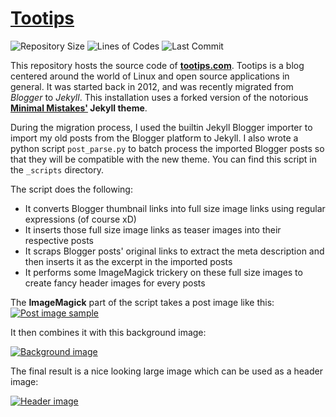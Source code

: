 # [Tootips](https://tootips.com)

![Repository Size](https://img.shields.io/github/repo-size/bbarcesaj125/bbarcesaj125.github.io) ![Lines of Codes](https://img.shields.io/tokei/lines/github/bbarcesaj125/bbarcesaj125.github.io) ![Last Commit](https://img.shields.io/github/last-commit/bbarcesaj125/bbarcesaj125.github.io)

This repository hosts the source code of **[tootips.com](https://www.tootips.com)**. Tootips is a blog centered around the world of Linux and open source applications in general. It was started back in 2012, and was recently migrated from _Blogger_ to _Jekyll_.
This installation uses a forked version of the notorious **[Minimal Mistakes'](https://github.com/bbarcesaj125/minimal-mistakes) Jekyll theme**.

During the migration process, I used the builtin Jekyll Blogger importer to import my old posts from the Blogger platform to Jekyll.
I also wrote a python script `post_parse.py` to batch process the imported Blogger posts so that they will be compatible with the new theme. You can find this script in the `_scripts` directory.

The script does the following:

- It converts Blogger thumbnail links into full size image links using regular expressions (of course xD)
- It inserts those full size image links as teaser images into their respective posts
- It scraps Blogger posts' original links to extract the meta description and then inserts it as the excerpt in the imported posts
- It performs some ImageMagick trickery on these full size images to create fancy header images for every posts

The **ImageMagick** part of the script takes a post image like this:
[![Post image sample][2]][1]

[1]: https://tootips.com/2015/02/tox-distributed-and-secure-p2p-instant.html
[2]: https://1.bp.blogspot.com/-J9cLdzE7YGo/VPC-7D0t_sI/AAAAAAAACM8/C3KVt1_luhU/s1600/Tox-IM-Tootips.png "post image"

It then combines it with this background image:

[![Background image][2]][1]

[1]: https://tootips.com/2015/02/tox-distributed-and-secure-p2p-instant.html
[2]: /assets/images/background-pattern.webP "background image"

The final result is a nice looking large image which can be used as a header image:

[![Header image][2]][1]

[1]: https://tootips.com/2015/02/tox-distributed-and-secure-p2p-instant.html
[2]: /assets/images/post-header-image-example.webP "header image"
